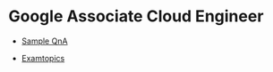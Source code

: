 # Google Associate Cloud Engineer

- [Sample QnA](https://docs.google.com/forms/d/e/1FAIpQLSfexWKtXT2OSFJ-obA4iT3GmzgiOCGvjrT9OfxilWC1yPtmfQ/viewform)

- [Examtopics](https://www.examtopics.com/exams/google/associate-cloud-engineer/view/)
<!--

Q2

You need to create a custom VPC with a single subnet. The subnet's range must be as large as possible. Which range should you use?
A. 0.0.0.0/0
B. 10.0.0.0/8
C. 172.16.0.0/12
D. 192.168.0.0/16

B

In Google Cloud Platform (GCP), when creating a VPC network, you should use the IP ranges that are reserved for private networks as defined by the RFC 1918. Here are the private IP address ranges defined by RFC 1918:

10.0.0.0 to 10.255.255.255 (10.0.0.0/8)
172.16.0.0 to 172.31.255.255 (172.16.0.0/12)
192.168.0.0 to 192.168.255.255 (192.168.0.0/16)
From the provided options:

A. 0.0.0.0/0: This is not a private IP address range. It represents all possible IP addresses.

B. 10.0.0.0/8: This is a private IP range that covers all IP addresses from 10.0.0.0 to 10.255.255.255. It's the largest range among the options.

C. 172.16.0.0/12: This is a private IP range, but it's smaller than 10.0.0.0/8.

D. 192.168.0.0/16: This is also a private IP range, but it's smaller than both B and C.

So, if you want the subnet's range to be as large as possible:

The correct answer is B. 10.0.0.0/8.


Q3

You want to select and configure a cost-effective solution for relational data on Google Cloud Platform. You are working with a small set of operational data in one geographic location. You need to support point-in-time recovery. What should you do?
A. Select Cloud SQL (MySQL). Verify that the enable binary logging option is selected.
B. Select Cloud SQL (MySQL). Select the create failover replicas option.
C. Select Cloud Spanner. Set up your instance with 2 nodes.
D. Select Cloud Spanner. Set up your instance as multi-regional.

A

특정 시점 복구를 사용하려면 바이너리 로깅을 활성화해야 합니다. 

바이너리 로깅을 활성화하면 쓰기 성능이 약간 저하됩니다.

B가 적합하지 않은 이유는 Failover replicas는 특정 시점을 기록하지 않고 복구를 위해 마지막 상태만 백업하기 때문입니다. Cloud Spanner는 대규모 데이터 세트에 적합하므로 C, D가 올바르지 않습니다.


Q4

You want to configure autohealing for network load balancing for a group of Compute Engine instances that run in multiple zones, using the fewest possible steps.
You need to configure re-creation of VMs if they are unresponsive after 3 attempts of 10 seconds each. What should you do?
A. Create an HTTP load balancer with a backend configuration that references an existing instance group. Set the health check to healthy (HTTP)
B. Create an HTTP load balancer with a backend configuration that references an existing instance group. Define a balancing mode and set the maximum RPS to 10.
C. Create a managed instance group. Set the Autohealing health check to healthy (HTTP)
D. Create a managed instance group. Verify that the autoscaling setting is on.

C

A, B에 해당하는 로드 밸런서 상태 확인은 VM을 중지하고 새 VM을 회전시키지 않으며 트래픽을 정상 VM으로 만 리디렉션합니다. 특히 B는 RPS가 균형을 위해 VM에 대한 초당 요청은 치유와 관련 없음

또한, 자동 확장이 관련이 없으므로 D는 잘못되었습니다.


Q5

You are using multiple configurations for gcloud. You want to review the configured Kubernetes Engine cluster of an inactive configuration using the fewest possible steps. What should you do?
A. Use gcloud config configurations describe to review the output.
B. Use gcloud config configurations activate and gcloud config list to review the output.
C. Use kubectl config get-contexts to review the output.
D. Use kubectl config use-context and kubectl config view to review the output.

D

Answer A: Using `gcloud config configurations described` will only show you the details of the current configuration, not the Kubernetes Engine cluster of an inactive configuration.

Answer B: Using `gcloud config configurations activate` and `gcloud config list` to review the output will only show you the list of configurations and activate one of them, but it won't provide you with the details of the Kubernetes Engine cluster of an inactive configuration.

Answer C: Using `kubectl config get-contexts` will only list the available contexts, including their clusters, but it won't provide you with the details of the Kubernetes Engine cluster of an inactive configuration.


Q9

You are deploying an application to App Engine. You want the number of instances to scale based on request rate. You need at least 3 unoccupied instances at all times. Which scaling type should you use?
A. Manual Scaling with 3 instances.
B. Basic Scaling with min_instances set to 3.
C. Basic Scaling with max_instances set to 3.
D. Automatic Scaling with min_idle_instances set to 3.

D

Q11
You need a dynamic way of provisioning VMs on Compute Engine. The exact specifications will be in a dedicated configuration file. You want to follow Google's recommended practices. Which method should you use?
A. Deployment Manager
B. Cloud Composer
C. Managed Instance Group
D. Unmanaged Instance Group

A

Deployment Manager is a configuration management tool that allows you to define and deploy a set of resources, including Compute Engine VMs, in a declarative manner. 

Managed Instance Group (option C) and Unmanaged Instance Group (option D) are Compute Engine features that allow you to group related VM instances and manage them as a single entity. However, they do not provide a dynamic way of provisioning VMs based on a configuration file like Deployment Manager does.

Managed Instance Groups (MIG) and Unmanaged Instance Groups can be used for managing groups of identical instances, but they might not be as suitable for dynamic provisioning based on a configuration file, as they are designed for maintaining a specified number of instances in a group.


Q13
You have a Dockerfile that you need to deploy on Kubernetes Engine. What should you do?
A. Use kubectl app deploy <dockerfilename>.
B. Use gcloud app deploy <dockerfilename>.
C. Create a docker image from the Dockerfile and upload it to Container Registry. Create a Deployment YAML file to point to that image. Use kubectl to create the deployment with that file.
D. Create a docker image from the Dockerfile and upload it to Cloud Storage. Create a Deployment YAML file to point to that image. Use kubectl to create the deployment with that file.

C
도커파일에서 도커 이미지를 만들고 컨테이너 레지스트에 업로드 후 해당 이미지를 가리키는 배포 YAML 파일을 만들어야 함, 또한 kubectl을 사용하여 GKE로 푸시 처리함

참고로 컨테이너 레지스트리는 도커 파일이 저장되는 곳으로 GKE, Cloud Run 또는

App Engine flexible에 배포 가능함

A의 경우는 도커 파일만 언급되었고 컨테이너 이미지가 없어서 불가함


Q20
You created an instance of SQL Server 2017 on Compute Engine to test features in the new version. You want to connect to this instance using the fewest number of steps. What should you do?
A. Install a RDP client on your desktop. Verify that a firewall rule for port 3389 exists.
B. Install a RDP client in your desktop. Set a Windows username and password in the GCP Console. Use the credentials to log in to the instance.
C. Set a Windows password in the GCP Console. Verify that a firewall rule for port 22 exists. Click the RDP button in the GCP Console and supply the credentials to log in.
D. Set a Windows username and password in the GCP Console. Verify that a firewall rule for port 3389 exists. Click the RDP button in the GCP Console, and supply the credentials to log in.

D
RDP 클릭 시 사용자 이름과 암호를 묻는 메시지가 표시되므로
이러한 자격 증명을 설정하고 포트가 열려 있는지 확인 후 연결을 해야 함
RDP 클라이언트를 다운로드해도 콘솔에서 RDP 파일 다운로드가 필요하여 수행 단계가 복잡함

* Remote Desktop Protocol (원격 데스크톱 프로토콜)

Q21
You have one GCP account running in your default region and zone and another account running in a non-default region and zone. You want to start a new
Compute Engine instance in these two Google Cloud Platform accounts using the command line interface. What should you do?
A. Create two configurations using gcloud config configurations create [NAME]. Run gcloud config configurations activate [NAME] to switch between accounts when running the commands to start the Compute Engine instances.
B. Create two configurations using gcloud config configurations create [NAME]. Run gcloud configurations list to start the Compute Engine instances.
C. Activate two configurations using gcloud configurations activate [NAME]. Run gcloud config list to start the Compute Engine instances.
D. Activate two configurations using gcloud configurations activate [NAME]. Run gcloud configurations list to start the Compute Engine instances.

A

두 개의 컨피그를 생성 후 원하는 구성을 활성화하는 것이 맞음

또한 gcloud config list 명령은 현재 활성 구성에 대한 속성을 나열할 뿐 컨피그를 시작하지 않으며

gcloud config configurations create [NAME] 명령어를 사용하는 것이 맞음


Q23
You are building a pipeline to process time-series data. Which Google Cloud Platform services should you put in boxes 1,2,3, and 4?

A. Cloud Pub/Sub, Cloud Dataflow, Cloud Datastore, BigQuery
B. Firebase Messages, Cloud Pub/Sub, Cloud Spanner, BigQuery
C. Cloud Pub/Sub, Cloud Storage, BigQuery, Cloud Bigtable
D. Cloud Pub/Sub, Cloud Dataflow, Cloud Bigtable, BigQuery

D

BigTable은 time-series data 스토리지에 적합함


Q24
You have a project for your App Engine application that serves a development environment. The required testing has succeeded and you want to create a new project to serve as your production environment. What should you do?
A. Use gcloud to create the new project, and then deploy your application to the new project.
B. Use gcloud to create the new project and to copy the deployed application to the new project.
C. Create a Deployment Manager configuration file that copies the current App Engine deployment into a new project.
D. Deploy your application again using gcloud and specify the project parameter with the new project name to create the new project.

A

Option B is wrong as the option to use gcloud app cp does not exist.
Option C is wrong as Deployment Manager does not copy the application, but allows you to specify all the resources needed for your application in a declarative format using yaml


Q27
You have sensitive data stored in three Cloud Storage buckets and have enabled data access logging. You want to verify activities for a particular user for these buckets, using the fewest possible steps. You need to verify the addition of metadata labels and which files have been viewed from those buckets. What should you do?
A. Using the GCP Console, filter the Activity log to view the information.
B. Using the GCP Console, filter the Stackdriver log to view the information.
C. View the bucket in the Storage section of the GCP Console.
D. Create a trace in Stackdriver to view the information.

A

활동 로깅은 앱 사용자의 요청을 참조하기 때문

활동 로그와 감사 로그는 모두 stackdriver 로그이나 활동 로그는 사용자의 요청을 참조하고

감사 로그는 관리자의 요청을 참조함. 질문은 특정 사용자의 활동을 확인하고 싶다고 함


Q28
You are the project owner of a GCP project and want to delegate control to colleagues to manage buckets and files in Cloud Storage. You want to follow Google- recommended practices. Which IAM roles should you grant your colleagues?

A. Project Editor
B. Storage Admin
C. Storage Object Admin
D. Storage Object Creator

​

정답 : B

스토리지 관리자는 버킷 및 객체에 대한 모든 권한을 부여함
delegate를 통해 colleagues(동료)에게 권한을 위임한다는 문제가 핵심
(C) doesn't have control over the buckets.

Q29

You have an object in a Cloud Storage bucket that you want to share with an external company. The object contains sensitive data. You want access to the content to be removed after four hours. The external company does not have a Google account to which you can grant specific user-based access privileges. You want to use the most secure method that requires the fewest steps. What should you do?
A. Create a signed URL with a four-hour expiration and share the URL with the company.
B. Set object access to 'public' and use object lifecycle management to remove the object after four hours.
C. Configure the storage bucket as a static website and furnish the object's URL to the company. Delete the object from the storage bucket after four hours.
D. Create a new Cloud Storage bucket specifically for the external company to access. Copy the object to that bucket. Delete the bucket after four hours have passed.

A
Signed URL 사용하면 시간제한을 둘 수 있음
Answer C is incorrect because configuring the storage bucket as a static website would make the entire bucket contents available publicly, which is not secure.

Q30
You are creating a Google Kubernetes Engine (GKE) cluster with a cluster autoscaler feature enabled. You need to make sure that each node of the cluster will run a monitoring pod that sends container metrics to a third-party monitoring solution. What should you do?
A. Deploy the monitoring pod in a StatefulSet object.
B. Deploy the monitoring pod in a DaemonSet object.
C. Reference the monitoring pod in a Deployment object.
D. Reference the monitoring pod in a cluster initializer at the GKE cluster creation time.

B

Daemonset 개체에 모니터링 pod을 배포하면 모든 컨테니어 측정 항목을 내보낼 수 있음

DaemonSets ensure that one running instance of the pod is scheduled on every node in the cluster. This means that even if the cluster autoscaler scales the cluster up or down, the monitoring pod will continue to run on each node.


Q31
You want to send and consume Cloud Pub/Sub messages from your App Engine application. The Cloud Pub/Sub API is currently disabled. You will use a service account to authenticate your application to the API. You want to make sure your application can use Cloud Pub/Sub. What should you do?
A. Enable the Cloud Pub/Sub API in the API Library on the GCP Console.
B. Rely on the automatic enablement of the Cloud Pub/Sub API when the Service Account accesses it.
C. Use Deployment Manager to deploy your application. Rely on the automatic enablement of all APIs used by the application being deployed.
D. Grant the App Engine Default service account the role of Cloud Pub/Sub Admin. Have your application enable the API on the first connection to Cloud Pub/ Sub.

A
프로젝트에 Pub/Sub API 사용 설정을 먼저 활성화해야 함

Q34
You want to verify the IAM users and roles assigned within a GCP project named my-project. What should you do?
A. Run gcloud iam roles list. Review the output section.
B. Run gcloud iam service-accounts list. Review the output section.
C. Navigate to the project and then to the IAM section in the GCP Console. Review the members and roles.
D. Navigate to the project and then to the Roles section in the GCP Console. Review the roles and status.

C

프로젝트 선택 후 IAM 클릭 후 사용자와 역할을 확인해야 돼서 C가 정답

A는 역할에 대한 정보만 제공해서 오답, B는 서비스 계정만 제공해서 오답

D는 IAM 내부에 있는 내용이라서 오답

To verify the IAM users and roles assigned within a GCP project, you can navigate to the project and then to the IAM section in the GCP Console. In the IAM section, you can review the members and roles assigned to the project. This will allow you to see who has what level of access to the project resources.

Answer A is incorrect because it lists the roles available in the project, but it does not show the IAM users and roles assigned to those roles.

Answer B is incorrect because it lists the service accounts in the project, but it does not show the IAM users and roles assigned to those service accounts.

Answer D is incorrect because it lists the roles available in the project, but it does not show the IAM users and roles assigned to those roles.

Q37
You created a Google Cloud Platform project with an App Engine application inside the project. You initially configured the application to be served from the us- central region. Now you want the application to be served from the asia-northeast1 region. What should you do?
A. Change the default region property setting in the existing GCP project to asia-northeast1.
B. Change the region property setting in the existing App Engine application from us-central to asia-northeast1.
C. Create a second App Engine application in the existing GCP project and specify asia-northeast1 as the region to serve your application.
D. Create a new GCP project and create an App Engine application inside this new project. Specify asia-northeast1 as the region to serve your application.

D

프로젝트 내에 App Engine 애플리케이션이 하나만 있을 수 있기 때문
C는 GCP에 두 개의 앱 엔진 애플리케이션이 있을 수 없기 때문에 오답
또한, 생성된 후 App Engine 애플리케이션의 위치를 변경할 수 없기 때문에 A, B는 오답

Q40
You have an instance group that you want to load balance. You want the load balancer to terminate the client SSL session. The instance group is used to serve a public web application over HTTPS. You want to follow Google-recommended practices. What should you do?
A. Configure an HTTP(S) load balancer.
B. Configure an internal TCP load balancer.
C. Configure an external SSL proxy load balancer.
D. Configure an external TCP proxy load balancer.

A

Google recommends using an HTTP(S) load balancer for terminating SSL sessions and load-balancing traffic to an instance group serving a public web application over HTTPS.

Q41

You have 32 GB of data in a single file that you need to upload to a Nearline Storage bucket. The WAN connection you are using is rated at 1 Gbps, and you are the only one on the connection. You want to use as much of the rated 1 Gbps as possible to transfer the file rapidly. How should you upload the file?
A. Use the GCP Console to transfer the file instead of gsutil.
B. Enable parallel composite uploads using gsutil on the file transfer.
C. Decrease the TCP window size on the machine initiating the transfer.
D. Change the storage class of the bucket from Nearline to Multi-Regional.

B

Correct answer is B as the bandwidth is good and its a single file, gsutil parallel composite uploads can be used to split the large file and upload in parallel.Refer GCP documentation

Q47
You want to configure 10 Compute Engine instances for availability when maintenance occurs. Your requirements state that these instances should attempt to automatically restart if they crash. Also, the instances should be highly available including during system maintenance. What should you do?
A. Create an instance template for the instances. Set the 'Automatic Restart' to on. Set the 'On-host maintenance' to Migrate VM instance. Add the instance template to an instance group.
B. Create an instance template for the instances. Set 'Automatic Restart' to off. Set 'On-host maintenance' to Terminate VM instances. Add the instance template to an instance group.
C. Create an instance group for the instances. Set the 'Autohealing' health check to healthy (HTTP).
D. Create an instance group for the instance. Verify that the 'Advanced creation options' setting for 'do not retry machine creation' is set to off.

A

Q48
C. Set Content-Type metadata to application/pdf on the PDF file objects.


Q49
You have a virtual machine that is currently configured with 2 vCPUs and 4 GB of memory. It is running out of memory. You want to upgrade the virtual machine to have 8 GB of memory. What should you do?
A. Rely on live migration to move the workload to a machine with more memory.
B. Use gcloud to add metadata to the VM. Set the key to required-memory-size and the value to 8 GB.
C. Stop the VM, change the machine type to n1-standard-8, and start the VM.
D. Stop the VM, increase the memory to 8 GB, and start the VM.

D

n1-standard-8은 8GB 메모리가 아니라 8개의 CPU 사용을 의미함

VM 인스턴스를 중지하지 않고 메모리 증설은 불가함

Q50
You have production and test workloads that you want to deploy on Compute Engine. Production VMs need to be in a different subnet than the test VMs. All the
VMs must be able to reach each other over Internal IP without creating additional routes. You need to set up VPC and the 2 subnets. Which configuration meets these requirements?
A. Create a single custom VPC with 2 subnets. Create each subnet in a different region and with a different CIDR range.
B. Create a single custom VPC with 2 subnets. Create each subnet in the same region and with the same CIDR range.
C. Create 2 custom VPCs, each with a single subnet. Create each subnet in a different region and with a different CIDR range.
D. Create 2 custom VPCs, each with a single subnet. Create each subnet in the same region and with the same CIDR range.

A
동일한 지역에서 같은 CIDR IP 범위를 가질 수 없기 때문에 B는 답이 아님

서브넷의 기본 및 보조 범위는 할당 된 범위, 동일한 네트워크에 있는 

다른 서브넷의 기본 또는 보조 범위와 겹칠 수 없음. 

또한, VPC는 본질적으로 글로벌이며, 서브넷은 지역적이지만 전 세계적으로 연결됨

그래서 서로 다른 서브넷에 대해 1개의 VPC와 서로 다른 CIDR을 만드는 것이 목적으로 충분함


Q52
Your company has a Google Cloud Platform project that uses BigQuery for data warehousing. Your data science team changes frequently and has few members.
You need to allow members of this team to perform queries. You want to follow Google-recommended practices. What should you do?
A. 1. Create an IAM entry for each data scientist's user account. 2. Assign the BigQuery jobUser role to the group.
B. 1. Create an IAM entry for each data scientist's user account. 2. Assign the BigQuery dataViewer user role to the group.
C. 1. Create a dedicated Google group in Cloud Identity. 2. Add each data scientist's user account to the group. 3. Assign the BigQuery jobUser role to the group.
D. 1. Create a dedicated Google group in Cloud Identity. 2. Add each data scientist's user account to the group. 3. Assign the BigQuery dataViewer user role to the group.

C

dataViewer는 사용자가 뷰에서 쿼리를 수행하고 데이터를 가져올 수 없어 B, D는 오답

Q53
A. 1. Create an ingress firewall rule with the following settings: ג€¢ Targets: all instances ג€¢ Source filter: IP ranges (with the range set to 10.0.2.0/24) ג€¢ Protocols: allow all 2. Create an ingress firewall rule with the following settings: ג€¢ Targets: all instances ג€¢ Source filter: IP ranges (with the range set to 10.0.1.0/24) ג€¢ Protocols: allow all
B. 1. Create an ingress firewall rule with the following settings: ג€¢ Targets: all instances with tier #2 service account ג€¢ Source filter: all instances with tier #1 service account ג€¢ Protocols: allow TCP:8080 2. Create an ingress firewall rule with the following settings: ג€¢ Targets: all instances with tier #3 service account ג€¢ Source filter: all instances with tier #2 service account ג€¢ Protocols: allow TCP: 8080
C. 1. Create an ingress firewall rule with the following settings: ג€¢ Targets: all instances with tier #2 service account ג€¢ Source filter: all instances with tier #1 service account ג€¢ Protocols: allow all 2. Create an ingress firewall rule with the following settings: ג€¢ Targets: all instances with tier #3 service account ג€¢ Source filter: all instances with tier #2 service account ג€¢ Protocols: allow all
D. 1. Create an egress firewall rule with the following settings: ג€¢ Targets: all instances ג€¢ Source filter: IP ranges (with the range set to 10.0.2.0/24) ג€¢ Protocols: allow TCP: 8080 2. Create an egress firewall rule with the following settings: ג€¢ Targets: all instances ג€¢ Source filter: IP ranges (with the range set to 10.0.1.0/24) ג€¢ Protocols: allow TCP: 8080

B

This question is designed to waste your time during the exam by making you read all those long answers. Remember that part of exam technique is not about knowing the product at all, but understanding multiple choice questions.

For example when two answers are very similar to each other, this can increase the likelihood that the correct answer is one of those two.

In this case it's an easy process of elimination as all answers are similar, we just need to filter out the wrong ones (and whacking the wrong answer in an exam is sometimes the best way to find the right one).

Two answers mention port 8080, and two mention all ports. Obviously we just need port 8080, so we can immediately eliminate those two questions that want all ports open. That gives us a 50/50 chance of getting this question right.

Of the remaining answers, one says "ingress" and the other "egress". We know that by default egress is permitted and ingress is not, so that makes "b" the only surviving choice.

Q54
You are given a project with a single Virtual Private Cloud (VPC) and a single subnetwork in the us-central1 region. There is a Compute Engine instance hosting an application in this subnetwork. You need to deploy a new instance in the same project in the europe-west1 region. This new instance needs access to the application. You want to follow Google-recommended practices. What should you do?
A. 1. Create a subnetwork in the same VPC, in europe-west1. 2. Create the new instance in the new subnetwork and use the first instance's private address as the endpoint.
B. 1. Create a VPC and a subnetwork in europe-west1. 2. Expose the application with an internal load balancer. 3. Create the new instance in the new subnetwork and use the load balancer's address as the endpoint.
C. 1. Create a subnetwork in the same VPC, in europe-west1. 2. Use Cloud VPN to connect the two subnetworks. 3. Create the new instance in the new subnetwork and use the first instance's private address as the endpoint.
D. 1. Create a VPC and a subnetwork in europe-west1. 2. Peer the 2 VPCs. 3. Create the new instance in the new subnetwork and use the first instance's private address as the endpoint.

A

ANSWER A is the correct answer because it follows Google's recommended practices of using a single VPC per project and creating a new subnetwork in the same VPC in the europe-west1 region. This allows the new instance to communicate with the existing instance using its private IP address as the endpoint.
ANSWER D is incorrect because VPC peering only works between VPCs in the same region, so it would not be possible to peer the existing VPC in us-central1 with a new VPC in europe-west1.

Q56

You have a website hosted on App Engine standard environment. You want 1% of your users to see a new test version of the website. You want to minimize complexity. What should you do?
A. Deploy the new version in the same application and use the --migrate option.
B. Deploy the new version in the same application and use the --splits option to give a weight of 99 to the current version and a weight of 1 to the new version.
C. Create a new App Engine application in the same project. Deploy the new version in that application. Use the App Engine library to proxy 1% of the requests to the new version.
D. Create a new App Engine application in the same project. Deploy the new version in that application. Configure your network load balancer to send 1% of the traffic to that new application.

B

--splits는 각 버전으로 이동해야 하는 트래픽 비율을 설명하는 키-값 쌍임

분할된 값이 함께 더해져 가중치로 사용됨

Q59
You are the organization and billing administrator for your company. The engineering team has the Project Creator role on the organization. You do not want the engineering team to be able to link projects to the billing account. Only the finance team should be able to link a project to a billing account, but they should not be able to make any other changes to projects. What should you do?
A. Assign the finance team only the Billing Account User role on the billing account.
B. Assign the engineering team only the Billing Account User role on the billing account.
C. Assign the finance team the Billing Account User role on the billing account and the Project Billing Manager role on the organization.
D. Assign the engineering team the Billing Account User role on the billing account and the Project Billing Manager role on the organization.

you can't link project to billing accounts without Project billing manager.
C is Correct


Q60
You have an application running in Google Kubernetes Engine (GKE) with cluster autoscaling enabled. The application exposes a TCP endpoint. There are several replicas of this application. You have a Compute Engine instance in the same region, but in another Virtual Private Cloud (VPC), called gce-network, that has no overlapping IP ranges with the first VPC. This instance needs to connect to the application on GKE. You want to minimize effort. What should you do?
A. 1. In GKE, create a Service of type LoadBalancer that uses the application's Pods as backend. 2. Set the service's externalTrafficPolicy to Cluster. 3. Configure the Compute Engine instance to use the address of the load balancer that has been created.
B. 1. In GKE, create a Service of type NodePort that uses the application's Pods as backend. 2. Create a Compute Engine instance called proxy with 2 network interfaces, one in each VPC. 3. Use iptables on this instance to forward traffic from gce-network to the GKE nodes. 4. Configure the Compute Engine instance to use the address of proxy in gce-network as endpoint.
C. 1. In GKE, create a Service of type LoadBalancer that uses the application's Pods as backend. 2. Add an annotation to this service: cloud.google.com/load-balancer-type: Internal 3. Peer the two VPCs together. 4. Configure the Compute Engine instance to use the address of the load balancer that has been created.
D. 1. In GKE, create a Service of type LoadBalancer that uses the application's Pods as backend. 2. Add a Cloud Armor Security Policy to the load balancer that whitelists the internal IPs of the MIG's instances. 3. Configure the Compute Engine instance to use the address of the load balancer that has been created.

C
둘 다 다른 VPC에 있기 때문에 VPC 피어링이 필요하며

A는 최소한의 노력이지만, 애플리케이션을 인터넷에 노출해야 되므로 추천하지 않는 방식

Q62
You want to run a single caching HTTP reverse proxy on GCP for a latency-sensitive website. This specific reverse proxy consumes almost no CPU. You want to have a 30-GB in-memory cache, and need an additional 2 GB of memory for the rest of the processes. You want to minimize cost. How should you run this reverse proxy?
A. Create a Cloud Memorystore for Redis instance with 32-GB capacity.
B. Run it on Compute Engine, and choose a custom instance type with 6 vCPUs and 32 GB of memory.
C. Package it in a container image, and run it on Kubernetes Engine, using n1-standard-32 instances as nodes.
D. Run it on Compute Engine, choose the instance type n1-standard-1, and add an SSD persistent disk of 32 GB.

A

ANSWER A is the most cost-effective solution for running a caching HTTP reverse proxy on GCP. Cloud Memorystore for Redis is a managed service that provides an in-memory cache for your applications. It offers a high throughput and low latency access to the Redis protocol. Cloud Memorystore offers an SLA of 99.9% availability and automatic failover for Redis instances. In this case, a 32-GB Redis instance is sufficient to accommodate the 30-GB cache and the additional 2 GB of memory required for the rest of the processes. This solution is highly scalable and allows you to increase the size of the Redis instance as your needs grow.

Answer D is wrong
This option involves using a general-purpose Compute Engine instance type with a relatively small amount of memory (n1-standard-1).
Adding an SSD persistent disk of 32 GB can be more expensive compared to using Cloud Memorystore for Redis.
While it's possible to achieve the desired configuration with Compute Engine, it might be overprovisioned in terms of CPU resources (n1-standard-1 has 1 vCPU).

Q63

You are hosting an application on bare-metal servers in your own data center. The application needs access to Cloud Storage. However, security policies prevent the servers hosting the application from having public IP addresses or access to the internet. You want to follow Google-recommended practices to provide the application with access to Cloud Storage. What should you do?
A. 1. Use nslookup to get the IP address for storage.googleapis.com. 2. Negotiate with the security team to be able to give a public IP address to the servers. 3. Only allow egress traffic from those servers to the IP addresses for storage.googleapis.com.
B. 1. Using Cloud VPN, create a VPN tunnel to a Virtual Private Cloud (VPC) in Google Cloud. 2. In this VPC, create a Compute Engine instance and install the Squid proxy server on this instance. 3. Configure your servers to use that instance as a proxy to access Cloud Storage.
C. 1. Use Migrate for Compute Engine (formerly known as Velostrata) to migrate those servers to Compute Engine. 2. Create an internal load balancer (ILB) that uses storage.googleapis.com as backend. 3. Configure your new instances to use this ILB as proxy.
D. 1. Using Cloud VPN or Interconnect, create a tunnel to a VPC in Google Cloud. 2. Use Cloud Router to create a custom route advertisement for 199.36.153.4/30. Announce that network to your on-premises network through the VPN tunnel. 3. In your on-premises network, configure your DNS server to resolve *.googleapis.com as a CNAME to restricted.googleapis.com.

D

Google Cloud Interconnect is a service that provides a dedicated and high-bandwidth connection between your on-premises network and Google Cloud.

Here's the rationale for choosing Option D:

Secure Connection with VPN/Interconnect: By using Cloud VPN or Interconnect, you establish a secure connection between your on-premises network and a Virtual Private Cloud (VPC) in Google Cloud. This ensures encrypted communication between your on-premises servers and Google Cloud.

Custom Route Advertisement: Cloud Router allows you to create custom route advertisements. By advertising a specific network (199.36.153.4/30), you can control the routing of traffic from your on-premises network to Google Cloud.

DNS Resolution: By configuring your DNS server to resolve *.googleapis.com as a CNAME to restricted.googleapis.com, you effectively redirect DNS requests for Cloud Storage to a restricted domain. This helps in adhering to security policies that prevent direct access to storage.googleapis.com.

Options A, B, and C are less suitable for the described scenario:

Option A: Giving public IP addresses to servers would violate the security policy. Restricting egress traffic to specific IP addresses may be challenging due to the dynamic nature of Google Cloud services.

Option B: While using a proxy is a common practice, it introduces an additional layer and may not be necessary in this scenario. It might also add complexity and latency to the data access.

Option C: Migrating servers to Compute Engine and using an internal load balancer for Cloud Storage access is a significant change that might not be necessary and could involve more complexity than needed.

Q64
You want to deploy an application on Cloud Run that processes messages from a Cloud Pub/Sub topic. You want to follow Google-recommended practices. What should you do?
A. 1. Create a Cloud Function that uses a Cloud Pub/Sub trigger on that topic. 2. Call your application on Cloud Run from the Cloud Function for every message.
B. 1. Grant the Pub/Sub Subscriber role to the service account used by Cloud Run. 2. Create a Cloud Pub/Sub subscription for that topic. 3. Make your application pull messages from that subscription.
C. 1. Create a service account. 2. Give the Cloud Run Invoker role to that service account for your Cloud Run application. 3. Create a Cloud Pub/Sub subscription that uses that service account and uses your Cloud Run application as the push endpoint.
D. 1. Deploy your application on Cloud Run on GKE with the connectivity set to Internal. 2. Create a Cloud Pub/Sub subscription for that topic. 3. In the same Google Kubernetes Engine cluster as your application, deploy a container that takes the messages and sends them to your application.

C

Q65
You need to deploy an application, which is packaged in a container image, in a new project. The application exposes an HTTP endpoint and receives very few requests per day. You want to minimize costs. What should you do?
A. Deploy the container on Cloud Run.
B. Deploy the container on Cloud Run on GKE.
C. Deploy the container on App Engine Flexible.
D. Deploy the container on GKE with cluster autoscaling and horizontal pod autoscaling enabled.

A

CloudRun 서비스는 HTTP 엔드 포인트를 노출하며, 하루에 거의 요청이 없기 때문에 GKE까지는 필요 없음
또한, CloudRun은 트래픽에 따라 즉시 0에서 자동으로 확장 및 축소되며
사용하는 정확한 리소스에 대해서만 비용을 청구함

A, as it does not include the infra services and its cheaper

Cloud Run
Cloud Run is a fully managed compute platform provided by Google Cloud that automatically scales your containerized applications. It is designed to abstract away the underlying infrastructure and allows developers to focus on building and deploying applications without managing the infrastructure.

Q66

Your company has an existing GCP organization with hundreds of projects and a billing account. Your company recently acquired another company that also has hundreds of projects and its own billing account. You would like to consolidate all GCP costs of both GCP organizations onto a single invoice. You would like to consolidate all costs as of tomorrow. What should you do?
A. Link the acquired company's projects to your company's billing account.
B. Configure the acquired company's billing account and your company's billing account to export the billing data into the same BigQuery dataset.
C. Migrate the acquired company's projects into your company's GCP organization. Link the migrated projects to your company's billing account.
D. Create a new GCP organization and a new billing account. Migrate the acquired company's projects and your company's projects into the new GCP organization and link the projects to the new billing account.

A

A is correct because linking all projects of the acquired organization to the main organization’s billing account will generate a single bill for all projects.
D is incorrect because there is no need to create a new organization for this.

Q67

You built an application on Google Cloud that uses Cloud Spanner. Your support team needs to monitor the environment but should not have access to table data.
You need a streamlined solution to grant the correct permissions to your support team, and you want to follow Google-recommended practices. What should you do?
A. Add the support team group to the roles/monitoring.viewer role
B. Add the support team group to the roles/spanner.databaseUser role.
C. Add the support team group to the roles/spanner.databaseReader role.
D. Add the support team group to the roles/stackdriver.accounts.viewer role.

A

Q68
For analysis purposes, you need to send all the logs from all of your Compute Engine instances to a BigQuery dataset called platform-logs. You have already installed the Cloud Logging agent on all the instances. You want to minimize cost. What should you do?
A. 
1. Give the BigQuery Data Editor role on the platform-logs dataset to the service accounts used by your instances. 
2. Update your instances' metadata to add the following value: logs-destination: bq://platform-logs.

B. 
1. In Cloud Logging, create a logs export with a Cloud Pub/Sub topic called logs as a sink. 
2. Create a Cloud Function that is triggered by messages in the logs topic. 
3. Configure that Cloud Function to drop logs that are not from Compute Engine and to insert Compute Engine logs in the platform-logs dataset.

C. 
1. In Cloud Logging, create a filter to view only Compute Engine logs. 
2. Click Create Export. 
3. Choose BigQuery as Sink Service, and the platform-logs dataset as Sink Destination.

D. 
1. Create a Cloud Function that has the BigQuery User role on the platform-logs dataset. 
2. Configure this Cloud Function to create a BigQuery Job that executes this query: INSERT INTO dataset.platform-logs (timestamp, log) SELECT timestamp, log FROM compute.logs WHERE timestamp > DATE_SUB(CURRENT_DATE(), INTERVAL 1 DAY) 
3. Use Cloud Scheduler to trigger this Cloud Function once a day.

C

Q69
You are using Deployment Manager to create a Google Kubernetes Engine cluster. Using the same Deployment Manager deployment, you also want to create a
DaemonSet in the kube-system namespace of the cluster. You want a solution that uses the fewest possible services. What should you do?
A. Add the cluster's API as a new Type Provider in Deployment Manager, and use the new type to create the DaemonSet.
B. Use the Deployment Manager Runtime Configurator to create a new Config resource that contains the DaemonSet definition.
C. With Deployment Manager, create a Compute Engine instance with a startup script that uses kubectl to create the DaemonSet.
D. In the cluster's definition in Deployment Manager, add a metadata that has kube-system as key and the DaemonSet manifest as value.

A

Q70 (*)
You are building an application that will run in your data center. The application will use Google Cloud Platform (GCP) services like AutoML. You created a service account that has appropriate access to AutoML. You need to enable authentication to the APIs from your on-premises environment. What should you do?
A. Use service account credentials in your on-premises application.
B. Use gcloud to create a key file for the service account that has appropriate permissions.
C. Set up direct interconnect between your data center and Google Cloud Platform to enable authentication for your on-premises applications.
D. Go to the IAM & admin console, grant a user account permissions similar to the service account permissions, and use this user account for authentication from your data center.

B

B resolve the requirement, and yes, C is a prerequisite for B, but only C doesn't solve the scenery.

Q73 (*)
You are setting up a Windows VM on Compute Engine and want to make sure you can log in to the VM via RDP. What should you do?
A. After the VM has been created, use your Google Account credentials to log in into the VM.
B. After the VM has been created, use gcloud compute reset-windows-password to retrieve the login credentials for the VM.
C. When creating the VM, add metadata to the instance using 'windows-password' as the key and a password as the value.
D. After the VM has been created, download the JSON private key for the default Compute Engine service account. Use the credentials in the JSON file to log in to the VM.

B

VM 생성 후 gcloud compute reset-windows-password를 사용하여
VM의 로그인 사용자 인증 정보를 검색
사용자가 윈도우 가상 머신 인스턴스의 비밀번호를 재 설정하고 검색할 수 있으며
윈도우 계정이 없는 경우 이 명령을 사용하면 계정이 생성되고 해당 새 계정의 암호가 반환됨

Q74
You want to configure an SSH connection to a single Compute Engine instance for users in the dev1 group. This instance is the only resource in this particular
Google Cloud Platform project that the dev1 users should be able to connect to. What should you do?
A. Set metadata to enable-oslogin=true for the instance. Grant the dev1 group the compute.osLogin role. Direct them to use the Cloud Shell to ssh to that instance.
B. Set metadata to enable-oslogin=true for the instance. Set the service account to no service account for that instance. Direct them to use the Cloud Shell to ssh to that instance.
C. Enable block project wide keys for the instance. Generate an SSH key for each user in the dev1 group. Distribute the keys to dev1 users and direct them to use their third-party tools to connect.
D. Enable block project wide keys for the instance. Generate an SSH key and associate the key with that instance. Distribute the key to dev1 users and direct them to use their third-party tools to connect.

A

개인 키를 배포하거나 다른 사람을 위해 SSH 키를 생성하면 안 되므로 C, D는 오답

B는 인스턴스에 SSH가 필요한 개발 그룹과 관련이 없는 서비스 계정에 대한 부분이라 오답


Q75
You need to produce a list of the enabled Google Cloud Platform APIs for a GCP project using the gcloud command line in the Cloud Shell. The project name is my-project. What should you do?
A. Run gcloud projects list to get the project ID, and then run gcloud services list --project <project ID>.
B. Run gcloud init to set the current project to my-project, and then run gcloud services list --available.
C. Run gcloud info to view the account value, and then run gcloud services list --account <Account>.
D. Run gcloud projects describe <project ID> to verify the project value, and then run gcloud services list --available.

A

For those, who have doubts:

`gcloud services list --available` returns not only the enabled services in the project but also services that CAN be enabled. Therefore, option B is incorrect.

Q78
You are using Google Kubernetes Engine with autoscaling enabled to host a new application. You want to expose this new application to the public, using HTTPS on a public IP address. What should you do?
A. Create a Kubernetes Service of type NodePort for your application, and a Kubernetes Ingress to expose this Service via a Cloud Load Balancer.
B. Create a Kubernetes Service of type ClusterIP for your application. Configure the public DNS name of your application using the IP of this Service.
C. Create a Kubernetes Service of type NodePort to expose the application on port 443 of each node of the Kubernetes cluster. Configure the public DNS name of your application with the IP of every node of the cluster to achieve load-balancing.
D. Create a HAProxy pod in the cluster to load-balance the traffic to all the pods of the application. Forward the public traffic to HAProxy with an iptable rule. Configure the DNS name of your application using the public IP of the node HAProxy is running on.

A

HAProxy is HTTP only, doesnt support HTTPS, so you can reject option D
Cluster IP - is an internal IP, you cannot expose public externally. reject option B

out of option A and C
C, port 443 is https but public DNS is not going to give you a load balancing
A is the right choice,
kubernets ingress exposes HTTPS

Q81
You are operating a Google Kubernetes Engine (GKE) cluster for your company where different teams can run non-production workloads. Your Machine Learning
(ML) team needs access to Nvidia Tesla P100 GPUs to train their models. You want to minimize effort and cost. What should you do?
A. Ask your ML team to add the ג€accelerator: gpuג€ annotation to their pod specification.
B. Recreate all the nodes of the GKE cluster to enable GPUs on all of them.
C. Create your own Kubernetes cluster on top of Compute Engine with nodes that have GPUs. Dedicate this cluster to your ML team.
D. Add a new, GPU-enabled, node pool to the GKE cluster. Ask your ML team to add the cloud.google.com/gke -accelerator: nvidia-tesla-p100 nodeSelector to their pod specification.

D

Q82
Your VMs are running in a subnet that has a subnet mask of 255.255.255.240. The current subnet has no more free IP addresses and you require an additional
10 IP addresses for new VMs. The existing and new VMs should all be able to reach each other without additional routes. What should you do?
A. Use gcloud to expand the IP range of the current subnet.
B. Delete the subnet, and recreate it using a wider range of IP addresses.
C. Create a new project. Use Shared VPC to share the current network with the new project.
D. Create a new subnet with the same starting IP but a wider range to overwrite the current subnet.

A

Q84
A. Create two configurations using gcloud config. Write a script that sets configurations as active, individually. For each configuration, use gcloud compute instances list to get a list of compute resources.

Q85
You have a large 5-TB AVRO file stored in a Cloud Storage bucket. Your analysts are proficient only in SQL and need access to the data stored in this file. You want to find a cost-effective way to complete their request as soon as possible. What should you do?
A. Load data in Cloud Datastore and run a SQL query against it.
B. Create a BigQuery table and load data in BigQuery. Run a SQL query on this table and drop this table after you complete your request.
C. Create external tables in BigQuery that point to Cloud Storage buckets and run a SQL query on these external tables to complete your request.
D. Create a Hadoop cluster and copy the AVRO file to NDFS by compressing it. Load the file in a hive table and provide access to your analysts so that they can run SQL queries.
C

Q87
You deployed an LDAP server on Compute Engine that is reachable via TLS through port 636 using UDP. You want to make sure it is reachable by clients over that port. What should you do?
A. Add the network tag allow-udp-636 to the VM instance running the LDAP server.
B. Create a route called allow-udp-636 and set the next hop to be the VM instance running the LDAP server.
C. Add a network tag of your choice to the instance. Create a firewall rule to allow ingress on UDP port 636 for that network tag.
D. Add a network tag of your choice to the instance running the LDAP server. Create a firewall rule to allow egress on UDP port 636 for that network tag.

C

*allow ingress*

LDAP stands for Lightweight Directory Access Protocol. It is a protocol used for accessing and maintaining distributed directory information services over an Internet Protocol (IP) network. LDAP is often used as a standard way for clients to search and update information in a directory service, which is a hierarchical and distributed database that stores information about users, groups, and other resources in a network.


Q90
You want to configure a solution for archiving data in a Cloud Storage bucket. The solution must be cost-effective. Data with multiple versions should be archived after 30 days. Previous versions are accessed once a month for reporting. This archive data is also occasionally updated at month-end. What should you do?
A. Add a bucket lifecycle rule that archives data with newer versions after 30 days to Coldline Storage.
B. Add a bucket lifecycle rule that archives data with newer versions after 30 days to Nearline Storage.
C. Add a bucket lifecycle rule that archives data from regional storage after 30 days to Coldline Storage.
D. Add a bucket lifecycle rule that archives data from regional storage after 30 days to Nearline Storage.

B

Nearline has min storage of 30 days, while Coldline has 90 days.

Q92
You want to select and configure a solution for storing and archiving data on Google Cloud Platform. You need to support compliance objectives for data from one geographic location. This data is archived after 30 days and needs to be accessed annually. What should you do?
A. Select Multi-Regional Storage. Add a bucket lifecycle rule that archives data after 30 days to Coldline Storage.
B. Select Multi-Regional Storage. Add a bucket lifecycle rule that archives data after 30 days to Nearline Storage.
C. Select Regional Storage. Add a bucket lifecycle rule that archives data after 30 days to Nearline Storage.
D. Select Regional Storage. Add a bucket lifecycle rule that archives data after 30 days to Coldline Storage.

D

The main thing here is how often the data is retrieved. The question is saying that data needs to be accessed annually - i.e. once a year. Therefore, you should choose Coldline Storage, as it implies less frequent access than Nearline. (Archival Storage would fit even better but there's no such option)

From the link you provided:

"Nearline Storage is ideal for data you plan to read or modify on average once per month or less."

and

"Coldline Storage is ideal for data you plan to read or modify at most once a quarter. "

Q93
Your company uses BigQuery for data warehousing. Over time, many different business units in your company have created 1000+ datasets across hundreds of projects. Your CIO wants you to examine all datasets to find tables that contain an employee_ssn column. You want to minimize effort in performing this task.
What should you do?
A. Go to Data Catalog and search for employee_ssn in the search box.
B. Write a shell script that uses the bq command line tool to loop through all the projects in your organization.
C. Write a script that loops through all the projects in your organization and runs a query on INFORMATION_SCHEMA.COLUMNS view to find the employee_ssn column.
D. Write a Cloud Dataflow job that loops through all the projects in your organization and runs a query on INFORMATION_SCHEMA.COLUMNS view to find employee_ssn column.

A

Data Catalog lets you search and tag entries such as BigQuery tables with metadata. Some examples of metadata that you can use for tagging include public and private tags, data stewards, and rich text overview.

Q94
You create a Deployment with 2 replicas in a Google Kubernetes Engine cluster that has a single preemptible node pool. After a few minutes, you use kubectl to examine the status of your Pod and observe that one of them is still in Pending status:

What is the most likely cause?
A. The pending Pod's resource requests are too large to fit on a single node of the cluster.
B. Too many Pods are already running in the cluster, and there are not enough resources left to schedule the pending Pod.
C. The node pool is configured with a service account that does not have permission to pull the container image used by the pending Pod.
D. The pending Pod was originally scheduled on a node that has been preempted between the creation of the Deployment and your verification of the Pods' status. It is currently being rescheduled on a new node.
D

When one of the nodes from the node pool is down because its a preemtible, all of their pods go down and the kube controller (which is an element running on control plance ) reallocates the pods to other nodes from their node pools and then those pods rill show as running (if the nodes accomplish the resource quotas) .
So basically what happend here is that we just did a kubectl get pods command inthe mid time where one of the nodes from the node pool went down and the cluster tried to reposition the pods into other nodes

Q96
Your company implemented BigQuery as an enterprise data warehouse. Users from multiple business units run queries on this data warehouse. However, you notice that query costs for BigQuery are very high, and you need to control costs. Which two methods should you use? (Choose two.)
A. Split the users from business units to multiple projects.
B. Apply a user- or project-level custom query quota for BigQuery data warehouse.
C. Create separate copies of your BigQuery data warehouse for each business unit.
D. Split your BigQuery data warehouse into multiple data warehouses for each business unit.
E. Change your BigQuery query model from on-demand to flat rate. Apply the appropriate number of slots to each Project.

BE

Q97
You are building a product on top of Google Kubernetes Engine (GKE). You have a single GKE cluster. For each of your customers, a Pod is running in that cluster, and your customers can run arbitrary code inside their Pod. You want to maximize the isolation between your customers' Pods. What should you do?
A. Use Binary Authorization and whitelist only the container images used by your customers' Pods.
B. Use the Container Analysis API to detect vulnerabilities in the containers used by your customers' Pods.
C. Create a GKE node pool with a sandbox type configured to gvisor. Add the parameter runtimeClassName: gvisor to the specification of your customers' Pods.
D. Use the cos_containerd image for your GKE nodes. Add a nodeSelector with the value cloud.google.com/gke-os-distribution: cos_containerd to the specification of your customers' Pods.
C

gVisor is the way to isolate. 

Q98
C. Change the primary key to not have monotonically increasing values.

Q101
You need to host an application on a Compute Engine instance in a project shared with other teams. You want to prevent the other teams from accidentally causing downtime on that application. Which feature should you use?
A. Use a Shielded VM.
B. Use a Preemptible VM.
C. Use a sole-tenant node.
D. Enable deletion protection on the instance.

D
실수를 방지하기 위해서는 인스턴스에 deleteProtection 속성을 설정하여 삭제되지 않도록 해야 함


Q102

Your organization needs to grant users access to query datasets in BigQuery but prevent them from accidentally deleting the datasets. You want a solution that follows Google-recommended practices. What should you do?
A. Add users to roles/bigquery user role only, instead of roles/bigquery dataOwner.
B. Add users to roles/bigquery dataEditor role only, instead of roles/bigquery dataOwner.
C. Create a custom role by removing delete permissions, and add users to that role only.
D. Create a custom role by removing delete permissions. Add users to the group, and then add the group to the custom role.

D


Q103
You have a developer laptop with the Cloud SDK installed on Ubuntu. The Cloud SDK was installed from the Google Cloud Ubuntu package repository. You want to test your application locally on your laptop with Cloud Datastore. What should you do?
A. Export Cloud Datastore data using gcloud datastore export.
B. Create a Cloud Datastore index using gcloud datastore indexes create.
C. Install the google-cloud-sdk-datastore-emulator component using the apt get install command.
D. Install the cloud-datastore-emulator component using the gcloud components install command.

D

Q104
Your company set up a complex organizational structure on Google Cloud. The structure includes hundreds of folders and projects. Only a few team members should be able to view the hierarchical structure. You need to assign minimum permissions to these team members, and you want to follow Google-recommended practices. What should you do?
A. Add the users to roles/browser role.
B. Add the users to roles/iam.roleViewer role.
C. Add the users to a group, and add this group to roles/browser.
D. Add the users to a group, and add this group to roles/iam.roleViewer role.

C

Browser - Read access to browse the hierarchy for a project, including the folder, organization, and allow policy

hierarchical : Browser


Q105
Your company has a single sign-on (SSO) identity provider that supports Security Assertion Markup Language (SAML) integration with service providers. Your company has users in Cloud Identity. You would like users to authenticate using your company's SSO provider. What should you do?
A. In Cloud Identity, set up SSO with Google as an identity provider to access custom SAML apps.
B. In Cloud Identity, set up SSO with a third-party identity provider with Google as a service provider.
C. Obtain OAuth 2.0 credentials, configure the user consent screen, and set up OAuth 2.0 for Mobile & Desktop Apps.
D. Obtain OAuth 2.0 credentials, configure the user consent screen, and set up OAuth 2.0 for Web Server Applications.

B

Q109
Your organization has user identities in Active Directory. Your organization wants to use Active Directory as their source of truth for identities. Your organization wants to have full control over the Google accounts used by employees for all Google services, including your Google Cloud Platform (GCP) organization. What should you do?
A. Use Google Cloud Directory Sync (GCDS) to synchronize users into Cloud Identity.
B. Use the cloud Identity APIs and write a script to synchronize users to Cloud Identity.
C. Export users from Active Directory as a CSV and import them to Cloud Identity via the Admin Console.
D. Ask each employee to create a Google account using self signup. Require that each employee use their company email address and password.

A
GCDS를 사용하면 AD/LDAP 서비스의 사용자, 그룹 및 기타 데이터를

구글 클라우드 도메인 디렉터리로 동기화할 수 있음

Q110
You have successfully created a development environment in a project for an application. This application uses Compute Engine and Cloud SQL. Now you need to create a production environment for this application. The security team has forbidden the existence of network routes between these 2 environments and has asked you to follow Google-recommended practices. What should you do?
A. Create a new project, enable the Compute Engine and Cloud SQL APIs in that project, and replicate the setup you have created in the development environment.
B. Create a new production subnet in the existing VPC and a new production Cloud SQL instance in your existing project, and deploy your application using those resources.
C. Create a new project, modify your existing VPC to be a Shared VPC, share that VPC with your new project, and replicate the setup you have in the development environment in that new project in the Shared VPC.
D. Ask the security team to grant you the Project Editor role in an existing production project used by another division of your company. Once they grant you that role, replicate the setup you have in the development environment in that project.

A

모범 사례는 프로덕션 환경의 경우 새로운 프로젝트를 만드는 것

공유 VPC는 보안 팀의 규칙을 위반하는 방식이기 때문에 제외

또한, 프로젝트 설정에서 복제하는 것은 모범 사례가 아님

Q115

You need to reduce GCP service costs for a division of your company using the fewest possible steps. You need to turn off all configured services in an existing
GCP project. What should you do?
A. 1. Verify that you are assigned the Project Owners IAM role for this project. 2. Locate the project in the GCP console, click Shut down and then enter the project ID.
B. 1. Verify that you are assigned the Project Owners IAM role for this project. 2. Switch to the project in the GCP console, locate the resources and delete them.
C. 1. Verify that you are assigned the Organizational Administrator IAM role for this project. 2. Locate the project in the GCP console, enter the project ID and then click Shut down.
D. 1. Verify that you are assigned the Organizational Administrators IAM role for this project. 2. Switch to the project in the GCP console, locate the resources and delete them.

A

프로젝트 소유자가 프로젝트를 종료 또는 삭제하는 것이 맞음

Q117
An employee was terminated, but their access to Google Cloud was not removed until 2 weeks later. You need to find out if this employee accessed any sensitive customer information after their termination. What should you do?
A. View System Event Logs in Cloud Logging. Search for the user's email as the principal.
B. View System Event Logs in Cloud Logging. Search for the service account associated with the user.
C. View Data Access audit logs in Cloud Logging. Search for the user's email as the principal.
D. View the Admin Activity log in Cloud Logging. Search for the service account associated with the user.

C

Data Access audit logs provide detailed information about accesses to your Google Cloud resources. 

*ACCESS* Audit logs

Q119
Your company has a large quantity of unstructured data in different file formats. You want to perform ETL transformations on the data. You need to make the data accessible on Google Cloud so it can be processed by a Dataflow job. What should you do?
A. Upload the data to BigQuery using the bq command line tool.
B. Upload the data to Cloud Storage using the gsutil command line tool.
C. Upload the data into Cloud SQL using the import function in the console.
D. Upload the data into Cloud Spanner using the import function in the console.
B

Unstructured : Cloud Storage

Q120
You need to manage multiple Google Cloud projects in the fewest steps possible. You want to configure the Google Cloud SDK command line interface (CLI) so that you can easily manage multiple projects. What should you do?
A. 1. Create a configuration for each project you need to manage. 2. Activate the appropriate configuration when you work with each of your assigned Google Cloud projects.
B. 1. Create a configuration for each project you need to manage. 2. Use gcloud init to update the configuration values when you need to work with a non-default project
C. 1. Use the default configuration for one project you need to manage. 2. Activate the appropriate configuration when you work with each of your assigned Google Cloud projects.
D. 1. Use the default configuration for one project you need to manage. 2. Use gcloud init to update the configuration values when you need to work with a non-default project.
A

Cloud SDK comes with a default configuration.
Multiple configurations. Activate to switch between configurations.

[[[31~40]]]
[Q]
Your managed instance group raised an alert stating that new instance creation has failed to create new instances. You need to maintain the number of running instances specified by the template to be able to process expected application traffic. What should you do?

A. Create an instance template that contains valid syntax which will be used by the instance group. Delete any persistent disks with the same name as instance names.

B. Create an instance template that contains valid syntax that will be used by the instance group. Verify that the instance name and persistent disk name values are not the same in the template.

C. Verify that the instance template being used by the instance group contains valid syntax. Delete any persistent disks with the same name as instance names. Set the disks.autoDelete property to true in the instance template.

D. Delete the current instance template and replace it with a new instance template. Verify that the instance name and persistent disk name values are not the same in the template. Set the disks.autoDelete property to true in the instance template.

D

[Q]
Your company is moving from an on-premises environment to Google Cloud Platform (GCP). You have multiple development teams that use Cassandra environments as backend databases. They all need a development environment that is isolated from other Cassandra instances. You want to move to GCP quickly and with minimal support effort. What should you do?

A. 1. Build an instruction guide to install Cassandra on GCP. 2. Make the instruction guide accessible to your developers.

B. 1. Advise your developers to go to Cloud Marketplace. 2. Ask the developers to launch a Cassandra image for their development work.

C. 1. Build a Cassandra Compute Engine instance and take a snapshot of it. 2. Use the snapshot to create instances for your developers.

D. 1. Build a Cassandra Compute Engine instance and take a snapshot of it. 2. Upload the snapshot to Cloud Storage and make it accessible to your developers. 3. Build instructions to create a Compute Engine instance from the snapshot so that developers can do it themselves.

정답 : B

최소한의 노력이기 때문에 마켓 플레이스가 엄청 간단함
A와 D는 오랜 시간이 필요하고, C는 서포트와 노력이 필요함

You have an application that uses Cloud Spanner as a backend database. The application has a very predictable traffic pattern. You want to automatically scale up or down the number of Spanner nodes depending on traffic. What should you do?

A. Create a cron job that runs on a scheduled basis to review stackdriver monitoring metrics, and then resize the Spanner instance accordingly.

B. Create a Stackdriver alerting policy to send an alert to oncall SRE emails when Cloud Spanner CPU exceeds the threshold. SREs would scale resources up or down accordingly.

C. Create a Stackdriver alerting policy to send an alert to Google Cloud Support email when Cloud Spanner CPU exceeds your threshold. Google support would scale resources up or down accordingly.

D. Create a Stackdriver alerting policy to send an alert to webhook when Cloud Spanner CPU is over or under your threshold. Create a Cloud Function that listens to HTTP and resizes Spanner resources accordingly.


정답 : D

매우 예측 가능한 패턴이라고 해서 크론 작업이 괜찮을 것 같지만
역시나 타임 기반 트리거보다는 이벤트 기반 트리거가 낫다고 생각함

[Q]
I understand the reasoning behind option A, and it's valid to consider periodic scaling based on predictable traffic patterns. However, the question specifically asks for automatic scaling based on traffic, and using a cron job to review monitoring metrics periodically is a more manual and less dynamic approach compared to real-time alerting.
Your company publishes large files on an Apache web server that runs on a Compute Engine instance. The Apache web server is not the only application running in the project. You want to receive an email when the egress network costs for the server exceed 100 dollars for the current month as measured by Google Cloud

Platform (GCP). What should you do?

A. Set up a budget alert on the project with an amount of 100 dollars, a threshold of 100%, and notification type of "email."

B. Set up a budget alert on the billing account with an amount of 100 dollars, a threshold of 100%, and notification type of "email."

C. Export the billing data to BigQuery. Create a Cloud Function that uses BigQuery to sum the egress network costs of the exported billing data for the Apache web server for the current month and sends an email if it is over 100 dollars. Schedule the Cloud Function using Cloud Scheduler to run hourly.

D. Use the Stackdriver Logging Agent to export the Apache web server logs to Stackdriver Logging. Create a Cloud Function that uses BigQuery to parse the HTTP response log data in Stackdriver for the current month and sends an email if the size of all HTTP responses, multiplied by current GCP egress prices, totals over 100 dollars. Schedule the Cloud Function using Cloud Scheduler to run hourly.



정답 : C


아파치 웹서버가 프로젝트에서 실행되는 유일한 응용 프로그램이 아니기 때문에 A는 오답이며
B는 틀렸고, D는 복잡함

[Q]

You have an application that receives SSL-encrypted TCP traffic on port 443. Clients for this application are located all over the world. You want to minimize latency for the clients. Which load balancing option should you use?

A. HTTPS Load Balancer

B. Network Load Balancer

C. SSL Proxy Load Balancer

D. Internal TCP/UDP Load Balancer. Add a firewall rule allowing ingress traffic from 0.0.0.0/0 on the target instances.

​

정답 : C

SSL 프록시는 443 포트가 필요함

또한, 페이지 로드 속도를 향상시키고, 웹 서버에서 응답이 빠르며 더 나은 웹 서버 성능을 보장함


[Q]
You have an application on a general-purpose Compute Engine instance that is experiencing excessive disk read throttling on its Zonal SSD Persistent Disk. The application primarily reads large files from disk. The disk size is currently 350 GB. You want to provide the maximum amount of throughput while minimizing costs.

What should you do?

A. Increase the size of the disk to 1 TB.

B. Increase the allocated CPU to the instance.

C. Migrate to use a Local SSD on the instance.

D. Migrate to use a Regional SSD on the instance.



정답 : C

로컬 SSD에 더 많은 IOPS가 있으며 1TB 영구 영역 디스크보다 비용도 저렴함

[Q]
Your Dataproc cluster runs in a single Virtual Private Cloud (VPC) network in a single subnet with range 172.16.20.128/25. There are no private IP addresses available in the VPC network. You want to add new VMs to communicate with your cluster using the minimum number of steps. What should you do?

A. Modify the existing subnet range to 172.16.20.0/24.

B. Create a new Secondary IP Range in the VPC and configure the VMs to use that range.

C. Create a new VPC network for the VMs. Enable VPC Peering between the VMs' VPC network and the Dataproc cluster VPC network.

D. Create a new VPC network for the VMs with a subnet of 172.32.0.0/16. Enable VPC network Peering between the Dataproc VPC network and the VMs VPC network. Configure a custom Route exchange.


정답 : A

사이트는 C가 정답이라고 하지만 토론을 보면 A와 C가 분분하지만 A가 최소 방법

SUBNET의 IP 범위를 24로 확장하려면 다음과 같음

gcloud compute networks subnets expand-ip-range USBNET --region = REGION --prefix-length=24

참고로 서브넷을 확장할 수는 있지만 축소할 수는 없음

질문은 확장이기 때문에 가능하며 /25는 128개의 IP를 제공하지만, 24로 확장하면 256으로 증가함

[Q]
You manage an App Engine Service that aggregates and visualizes data from BigQuery. The application is deployed with the default App Engine Service account.

The data that needs to be visualized resides in a different project managed by another team. You do not have access to this project, but you want your application to be able to read data from the BigQuery dataset. What should you do?

A. Ask the other team to grant your default App Engine Service account the role of BigQuery Job User.

B. Ask the other team to grant your default App Engine Service account the role of BigQuery Data Viewer.

C. In Cloud IAM of your project, ensure that the default App Engine service account has the role of BigQuery Data Viewer.

D. In Cloud IAM of your project, grant a newly created service account from the other team the role of BigQuery Job User in your project.

​

정답 : B

액세스에 필요한 리소스는 다른 프로젝트에 있으며

BigQuery 데이터 뷰어 역할에 적절한 설명임

참고로 작업 사용자 역할은 쿼리를 실행할 수 있는 권한은 있으나 

데이터를 읽을 수 있는 권한은 부여하지 않음

[Q]
You have deployed an application on a single Compute Engine instance. The application writes logs to disk. Users start reporting errors with the application. You want to diagnose the problem. What should you do?

A. Navigate to Cloud Logging and view the application logs.

B. Connect to the instance's serial console and read the application logs.

C. Configure a Health Check on the instance and set a Low Healthy Threshold value.

D. Install and configure the Cloud Logging Agent and view the logs from Cloud Logging.
​

정답 : A

인스턴스에 있는 앱은 로그/오류를 로깅에 전송하므로 에이전트가 필요 없음

[Q]
You built an application on your development laptop that uses Google Cloud services. Your application uses Application Default Credentials for authentication and works fine on your development laptop. You want to migrate this application to a Compute Engine virtual machine (VM) and set up authentication using Google- recommended practices and minimal changes. What should you do?

A. Assign appropriate access for Google services to the service account used by the Compute Engine VM.

B. Create a service account with appropriate access for Google services, and configure the application to use this account.

C. Store credentials for service accounts with appropriate access for Google services in a config file, and deploy this config file with your application.

D. Store credentials for your user account with appropriate access for Google services in a config file, and deploy this config file with your application.
​

정답 : B

수동으로 자격 증명 전달 애플리케이션이 기본 서비스 계정을 제공하는 GCP 환경 외부에서 실행되는 경우 수동으로 계정을 만들어야 함.

[Q]
You need to create a Compute Engine instance in a new project that doesn't exist yet. What should you do?

A. Using the Cloud SDK, create a new project, enable the Compute Engine API in that project, and then create the instance specifying your new project.

B. Enable the Compute Engine API in the Cloud Console, use the Cloud SDK to create the instance, and then use the """"project flag to specify a new project.

C. Using the Cloud SDK, create the new instance, and use the """"project flag to specify the new project. Answer yes when prompted by Cloud SDK to enable the Compute Engine API.

D. Enable the Compute Engine API in the Cloud Console. Go to the Compute Engine section of the Console to create a new instance, and look for the Create In A New Project option in the creation form.


정답 : A

사이트는 B가 정답이라고 하지만 토론을 보면 A가 압도적

프로젝트 생성은 가장 첫 번째 단계이며 VM 생성을 위해 필요한 것은 프로젝트와 Compute API

[Q]
Your company runs one batch process in an on-premises server that takes around 30 hours to complete. The task runs monthly, can be performed offline, and must be restarted if interrupted. You want to migrate this workload to the cloud while minimizing cost. What should you do?

A. Migrate the workload to a Compute Engine Preemptible VM.

B. Migrate the workload to a Google Kubernetes Engine cluster with Preemptible nodes.

C. Migrate the workload to a Compute Engine VM. Start and stop the instance as needed.

D. Create an Instance Template with Preemptible VMs On. Create a Managed Instance Group from the template and adjust Target CPU Utilization. Migrate the workload.


정답 : C

사이트는 B가 정답이라고 하지만, 토론을 보면 C가 많음

중단된 경우 다시 시작해야 돼서 선점형을 진행하지 않는 것으로 판단됨

또한, 선점형은 24시간 미만의 일괄 작업에 적합함

그리고 쿠버네티스 엔진은 비용 효율적인 솔루션이 아님

[Q]
You have downloaded and installed the gcloud command line interface (CLI) and have authenticated with your Google Account. Most of your Compute Engine instances in your project run in the europe-west1-d zone. You want to avoid having to specify this zone with each CLI command when managing these instances.

What should you do?

A. Set the europe-west1-d zone as the default zone using the gcloud config subcommand.

B. In the Settings page for Compute Engine under Default location, set the zone to europe""west1-d.

C. In the CLI installation directory, create a file called default.conf containing zone=europe""west1""d.

D. Create a Metadata entry on the Compute Engine page with key compute/zone and value europe""west1""d.


정답 : A

사이트는 C가 정답이라고 하지만 토론을 보면 A가 압도적

CLI 기반 실행을 찾는 키워드이므로 A가 정답

gcloud config set compute / regoin <ZONE>

[Q]
The core business of your company is to rent out construction equipment at a large scale. All the equipment that is being rented out has been equipped with multiple sensors that send event information every few seconds. These signals can vary from engine status, distance traveled, fuel level, and more. Customers are billed based on the consumption monitored by these sensors. You expect high throughput "" up to thousands of events per hour per device "" and need to retrieve consistent data based on the time of the event. Storing and retrieving individual signals should be atomic. What should you do?

A. Create a file in Cloud Storage per device and append new data to that file.

B. Create a file in Cloud Filestore per device and append new data to that file.

C. Ingest the data into Datastore. Store data in an entity group based on the device.

D. Ingest the data into Cloud Bigtable. Create a row key based on the event timestamp.


정답 : D

사이트는 C가 정답이라고 하지만 D가 압도적

BIG 및 Atomic에 필요한 것은 Cloud Bigtable

Datastore는 완전히 원자성이 아니며 Storage는 이벤트 시간을 기준으로 데이터를 내보낼 수 있는 옵션이 아님, Filestore는 파일 저장소라서 더욱 아님


[Q]
You are asked to set up application performance monitoring on Google Cloud projects A, B, and C as a single pane of glass. You want to monitor CPU, memory, and disk. What should you do?

A. Enable API and then share charts from project A, B, and C.

B. Enable API and then give the metrics.reader role to projects A, B, and C.

C. Enable API and then use default dashboards to view all projects in sequence.

D. Enable API, create a workspace under project A, and then add project B and C.

정답 : D

사이트는 C가 정답이라고 하지만 토론은 C가 압도적

workspace는 여러 프로젝트를 모니터링하는 작업 공간임

[Q]
You created several resources in multiple Google Cloud projects. All projects are linked to different billing accounts. To better estimate future charges, you want to have a single visual representation of all costs incurred. You want to include new cost data as soon as possible. What should you do?

A. Configure Billing Data Export to BigQuery and visualize the data in Data Studio.

B. Visit the Cost Table page to get a CSV export and visualize it using Data Studio.

C. Fill all resources in the Pricing Calculator to get an estimate of the monthly cost.

D. Use the Reports view in the Cloud Billing Console to view the desired cost information.
​

정답 : A

서비스 계정을 사용하여 모든 것을 단일 BigQuery로 결합 후 데이터 스튜디오로 푸시 하여 분석

[Q]
Your company has workloads running on Compute Engine and on-premises. The Google Cloud Virtual Private Cloud (VPC) is connected to your WAN over a

Virtual Private Network (VPN). You need to deploy a new Compute Engine instance and ensure that no public Internet traffic can be routed to it. What should you do?

A. Create the instance without a public IP address.

B. Create the instance with Private Google Access enabled.

C. Create a deny-all egress firewall rule on the VPC network.

D. Create a route on the VPC to route all traffic to the instance over the VPN tunnel.


정답 : A

사이트는 B가 답이라고 하지만 토론은 A가 압도적

B는 내부 통신을 허용하지만 공용 트래픽을 제한하지 않음

C는 모두 거부하는 것이 좋지만 송신을 위한 것 (Ingress로 해야 함)

D는 퍼블릭 인터넷 트래픽이 인스턴스에 도달하는 것을 방지하는 문제를 해결하지 못함

[Q]
Your team maintains the infrastructure for your organization. The current infrastructure requires changes. You need to share your proposed changes with the rest of the team. You want to follow Google's recommended best practices. What should you do?

A. Use Deployment Manager templates to describe the proposed changes and store them in a Cloud Storage bucket.

B. Use Deployment Manager templates to describe the proposed changes and store them in Cloud Source Repositories.

C. Apply the change in a development environment, run gcloud compute instances list, and then save the output in a shared Storage bucket.

D. Apply the change in a development environment, run gcloud compute instances list, and then save the output in Cloud Source Repositories.
​

정답 : B

요점은 제안된 변경으로 storage bucket은 변경 사항에 대해 주석을 달고 응답하고 변경 사항을 비교할 수 없음

Cloud Depolyment Manager 템플릿도 인프라 코드이며 제안된 모든 변경 사항에 대해 버전 관리에 유효하며 bucket보다는 repositories가 맞음

[Q]

You have a Compute Engine instance hosting an application used between 9 AM and 6 PM on weekdays. You want to back up this instance daily for disaster recovery purposes. You want to keep the backups for 30 days. You want the Google-recommended solution with the least management overhead and the least number of services. What should you do?

A. 1. Update your instances' metadata to add the following value: snapshot""schedule: 0 1 * * * 2. Update your instances' metadata to add the following value: snapshot""retention: 30

B. 1. In the Cloud Console, go to the Compute Engine Disks page and select your instance's disk. 2. In the Snapshot Schedule section, select Create Schedule and configure the following parameters: "" Schedule frequency: Daily "" Start time: 1:00 AM "" 2:00 AM "" Autodelete snapshots after 30 days

C. 1. Create a Cloud Function that creates a snapshot of your instance's disk. 2. Create a Cloud Function that deletes snapshots that are older than 30 days. 3. Use Cloud Scheduler to trigger both Cloud Functions daily at 1:00 AM.

D. 1. Create a bash script in the instance that copies the content of the disk to Cloud Storage. 2. Create a bash script in the instance that deletes data older than 30 days in the backup Cloud Storage bucket. 3. Configure the instance's crontab to execute these scripts daily at 1:00 AM.
​

정답 : B

콘솔에서 작업하면 사용자 정의 스크립트 및 함수 또는 크론 작업을 생성할 필요가 없으며

스냅샷 기능을 활용하면 유지 보수를 최소화할 수 있음

[Q]
You have an application that uses Cloud Spanner as a database backend to keep current state information about users. Cloud Bigtable logs all events triggered by users. You export Cloud Spanner data to Cloud Storage during daily backups. One of your analysts asks you to join data from Cloud Spanner and Cloud

Bigtable for specific users. You want to complete this ad hoc request as efficiently as possible. What should you do?

A. Create a dataflow job that copies data from Cloud Bigtable and Cloud Storage for specific users.

B. Create a dataflow job that copies data from Cloud Bigtable and Cloud Spanner for specific users.

C. Create a Cloud Dataproc cluster that runs a Spark job to extract data from Cloud Bigtable and Cloud Storage for specific users.

D. Create two separate BigQuery external tables on Cloud Storage and Cloud Bigtable. Use the BigQuery console to join these tables through user fields, and apply appropriate filters.

​

정답 : D

사이트는 B가 정답이라고 하지만 토론을 보면 D가 압도적

BigQuery는 Cloud Bigtable, Cloud Storage, Google Drive, Cloud SQL에 대해서

직접 데이터 쿼리가 가능함

B의 경우는 대응만 하고 Join 처리에 대한 내용이 없음

[Q]
You have a batch workload that runs every night and uses a large number of virtual machines (VMs). It is fault-tolerant and can tolerate some of the VMs being terminated. The current cost of VMs is too high. What should you do?

A. Run a test using simulated maintenance events. If the test is successful, use preemptible N1 Standard VMs when running future jobs.

B. Run a test using simulated maintenance events. If the test is successful, use N1 Standard VMs when running future jobs.

C. Run a test using a managed instance group. If the test is successful, use N1 Standard VMs in the managed instance group when running future jobs.

D. Run a test using N1 standard VMs instead of N2. If the test is successful, use N1 Standard VMs when running future jobs.

​
정답 : A

사이트는 B가 정답이라고 하지만 토론을 보면 A가 압도적

우선 선점형(preemptible) 인스턴스는 일반 인스턴스보다 훨씬 저렴한 가격으로 만들고 실행 가능

선점형 인스턴스는 인스턴스 선점을 견딜 수 있는 내 결함성 애플리케이션에만 권장

[Q]
Your company runs its Linux workloads on Compute Engine instances. Your company will be working with a new operations partner that does not use Google

Accounts. You need to grant access to the instances to your operations partner so they can maintain the installed tooling. What should you do?

A. Enable Cloud IAP for the Compute Engine instances, and add the operations partner as a Cloud IAP Tunnel User.

B. Tag all the instances with the same network tag. Create a firewall rule in the VPC to grant TCP access on port 22 for traffic from the operations partner to instances with the network tag.

C. Set up Cloud VPN between your Google Cloud VPC and the internal network of the operations partner.

D. Ask the operations partner to generate SSH key pairs, and add the public keys to the VM instances.

​
정답 : A

사이트는 B가 정답이라고 하지만, 토론을 보면 A가 압도적

IAP를 사용하면 SSH가 외부 ID로 인스턴스를 계산할 수 있으며

IAP를 사용하면 HTTPS로 액세스 되는 애플리케이션에 대한 중앙 인증 계층을 설정할 수 있어

네트워크 수준 방화벽에 의존하는 대신 애플리케이션 수준 액세스 제어 모델 사용 가능
Cloud Identity-Aware Proxy (IAP) is a security feature provided by Google Cloud Platform (GCP) that allows you to control access to your web applications running on Google Cloud. It provides a layer of security for applications deployed on Google Cloud by verifying the identity of users and controlling their access based on predefined policies.

[Q]
You have created a code snippet that should be triggered whenever a new file is uploaded to a Cloud Storage bucket. You want to deploy this code snippet. What should you do?

A. Use App Engine and configure Cloud Scheduler to trigger the application using Pub/Sub.

B. Use Cloud Functions and configure the bucket as a trigger resource.

C. Use Google Kubernetes Engine and configure a CronJob to trigger the application using Pub/Sub.

D. Use Dataflow as a batch job, and configure the bucket as a data source.

​

정답 : B

사이트는 A가 정답이라고 하지만 토론을 보면 B가 압도적

Cloud Functions은 Cloud Storage에서 나오는 변경 알림에 응답 가능하며

이런 알림을 객체 생성, 삭제, 보관 및 메타 데이터 업데이트와 같은 버킷 내부의

다양한 이벤트에 대한 응답으로 트리거 되도록 구성할 수 있음

The most appropriate choice for triggering code in response to a new file upload to a Cloud Storage bucket is option B: Use Cloud Functions and configure the bucket as a trigger resource.

Google Cloud Pub/Sub is a messaging service that enables asynchronous communication between independent applications. Its primary purpose is to facilitate the decoupling of components in distributed systems, allowing them to communicate with each other in a scalable and reliable manner.

[Q]
You have been asked to set up Object Lifecycle Management for objects stored in storage buckets. The objects are written once and accessed frequently for 30 days. After 30 days, the objects are not read again unless there is a special need. The object should be kept for three years, and you need to minimize cost. What should you do?

A. Set up a policy that uses Nearline storage for 30 days and then moves to Archive storage for three years.

B. Set up a policy that uses Standard storage for 30 days and then moves to Archive storage for three years.

C. Set up a policy that uses Nearline storage for 30 days, then moves the Coldline for one year, and then moves to Archive storage for two years.

D. Set up a policy that uses Standard storage for 30 days, then moves to Coldline for one year, and then moves to Archive storage for two years.

​
​

정답 : B
자주 액세스 되기 때문에 Nearline 스토리지는 아니라고 생각됨,

특히 Nearline 스토리지는 액 세스 당 지불이 필요함

또한 아카이브 스토리지는 1년에 한번 미만으로 액세스하는 데이터 가장 적합하며

Coldline 스토리지보다 저렴함

[Q]
You are storing sensitive information in a Cloud Storage bucket. For legal reasons, you need to be able to record all requests that read any of the stored data. You want to make sure you comply with these requirements. What should you do?

A. Enable the Identity Aware Proxy API on the project.

B. Scan the bucker using the Data Loss Prevention API.

C. Allow only a single Service Account access to read the data.

D. Enable Data Access audit logs for the Cloud Storage API.

​

정답 : D

Cloud Audit Log는 두 가지 유형의 로그가 존재함 - 관리자 활동 로그, 데이터 액세스 로그

이걸로 충분히 저장된 데이터를 읽는 모든 요청사항의 기록을 확인할 수 있음



[Q]
You are the team lead of a group of 10 developers. You provided each developer with an individual Google Cloud Project that they can use as their personal sandbox to experiment with different Google Cloud solutions. You want to be notified if any of the developers are spending above $500 per month on their sandbox environment. What should you do?

A. Create a single budget for all projects and configure budget alerts on this budget.

B. Create a separate billing account per sandbox project and enable BigQuery billing exports. Create a Data Studio dashboard to plot the spending per billing account.

C. Create a budget per project and configure budget alerts on all of these budgets.

D. Create a single billing account for all sandbox projects and enable BigQuery billing exports. Create a Data Studio dashboard to plot the spending per project.


정답 : C

모든 프로젝트에 대해 단일 예산을 만들면 어떤 프로젝트의 개발자가 발생했는지 알 수 없음

프로젝트 당 하나의 예산이 해결 방법

[Q]
Your company uses a large number of Google Cloud services centralized in a single project. All teams have specific projects for testing and development. The

DevOps team needs access to all of the production services in order to perform their job. You want to prevent Google Cloud product changes from broadening their permissions in the future. You want to follow Google-recommended practices. What should you do?

A. Grant all members of the DevOps team the role of Project Editor on the organization level.

B. Grant all members of the DevOps team the role of Project Editor on the production project.

C. Create a custom role that combines the required permissions. Grant the DevOps team the custom role on the production project.

D. Create a custom role that combines the required permissions. Grant the DevOps team the custom role on the organization level.​

정답 : C

사이트는 A가 정답이라고 하지만 토론은 C가 압도적

DevOps 팀에서 작업 수행을 위해 모든 프로덕션 서비스에 접근이 필요하며

조직 레벨로 사용자 지정 권한을 부여하는 것은 너무 일이 커지기 때문에

프로덕션 프로젝트 레벨에 해당하는 C가 정답

-->
